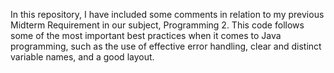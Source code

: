 In this repository, I have included some comments in relation to my previous Midterm Requirement in our subject, Programming 2. 
This code follows some of the most important best practices when it comes to Java programming, such as the use of effective error handling, clear and distinct variable names, and a good layout.
